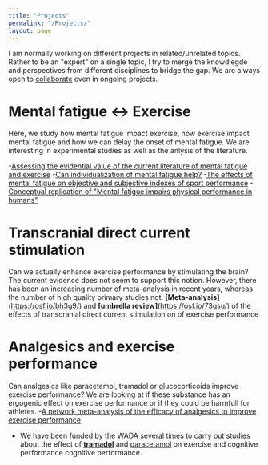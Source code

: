 ```yaml
---
title: "Projects"
permalink: "/Projects/"
layout: page
---
```


I am normally working on different projects in related/unrelated topics. Rather to be an "expert" on a single topic, I try to merge the knowdlegde 
and perspectives from different disciplines to bridge the gap. We are always open to [collaborate](mailto:darias.holgado@unil.ch) even in ongoing projects.

# Mental fatigue <-> Exercise
Here, we study how mental fatigue impact exercise, how exercise impact mental fatigue and how we can delay the onset of mental fatigue.
We are interesting in experimental studies as well as the anlysis of the literature.

-[Assessing the evidential value of the current literature of mental fatigue and exercise](https://osf.io/5zbyu/)
-[Can individualization of mental fatigue help?](https://osf.io/xc8nr/)
-[The effects of mental fatigue on objective and subjective indexes of sport performance](https://osf.io/s5tz6/)
-[Conceptual replication of "Mental fatigue impairs physical performance in humans"](https://osf.io/wqkap/)


# Transcranial direct current stimulation
Can we actually enhance exercise performance by stimulating the brain? The current evidence does not seem to support this notion. 
However, there has been an increasing number of meta-analysis in recent years, whereas the number of high quality primary studies not. 
**[Meta-analysis]**(https://osf.io/bh3g9/) and **[umbrella review]**(https://osf.io/73qsu/) of the effects of transcranial direct current stimulation on of exercise performance

# Analgesics and exercise performance
Can analgesics like paracetamol, tramadol or glucocorticoids improve exercise performance? 
We are looking at if these substance has an ergogenic effect on exercise performance or if they could be harmfull for athletes.
-[A network meta-analysis of the efficacy of analgesics to improve exercise performance](https://osf.io/bkszn/)
- We have been funded by the WADA several times to carry out studies about the effect of [**tramadol**](https://osf.io/xbvt5/) and [paracetamol](https://osf.io/sbwx4/) on exercise and cognitive performance cognitive performance.
